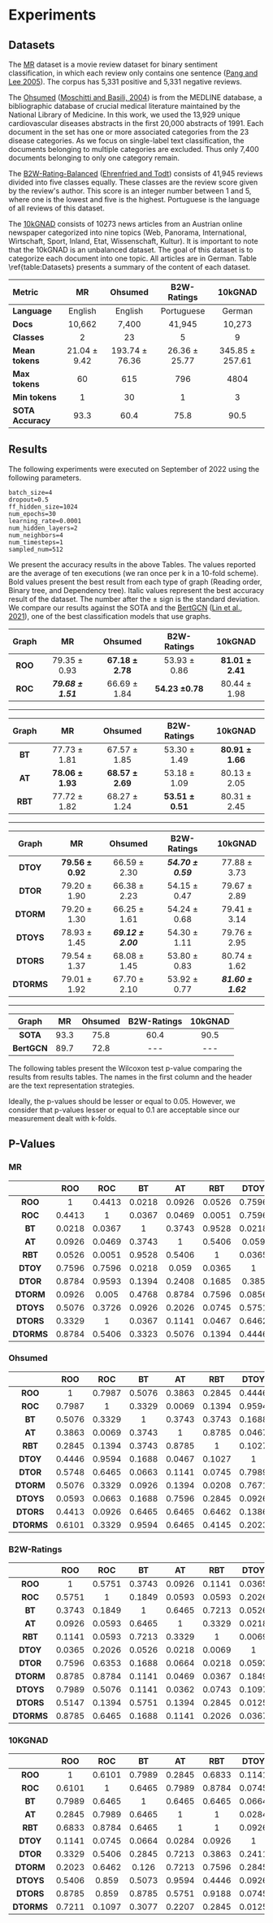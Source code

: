 # Experiments

## Datasets

The [MR](http://www.cs.cornell.edu/people/pabo/movie-review-data/) dataset is a movie review dataset for binary sentiment classification, in which each review only contains one sentence ([Pang and Lee 2005](https://doi.org/10.3115/1219840.1219855)). The corpus has 5,331 positive and 5,331 negative reviews.

The [Ohsumed](http://disi.unitn.it/moschitti/corpora.htm) ([Moschitti and Basili, 2004](https://doi.org/10.1007/978-3-540-24752-4_14)) is from the MEDLINE database, a bibliographic database of crucial medical literature maintained by the National Library of Medicine. In this work, we used the 13,929 unique cardiovascular diseases abstracts in the first 20,000 abstracts of 1991. Each document in the set has one or more associated categories from the 23 disease categories. As we focus on single-label text classification, the documents belonging to multiple categories are excluded. Thus only 7,400 documents belonging to only one category remain.

The [B2W-Rating-Balanced](https://github.com/HenriqueVarellaEhrenfried/B2W-Datasets) ([Ehrenfried and Todt](https://doi.org/10.1007/978-3-030-98305-5_40)) consists of 41,945 reviews divided into five classes equally. These classes are the review score given by the review's author. This score is an integer number between 1 and 5, where one is the lowest and five is the highest. Portuguese is the language of all reviews of this dataset. 

The [10kGNAD](https://github.com/tblock/10kGNAD) consists of 10273 news articles from an Austrian online newspaper categorized into nine topics (Web, Panorama, International, Wirtschaft, Sport, Inland, Etat, Wissenschaft, Kultur). It is important to note that the 10kGNAD is an unbalanced dataset. The goal of this dataset is to categorize each document into one topic. All articles are in German. Table \ref{table:Datasets} presents a summary of the content of each dataset.


| **Metric**        |    **MR**    |  **Ohsumed**   | **B2W-Ratings** |   **10kGNAD**   |
|:----------------- |:------------:|:--------------:|:---------------:|:---------------:|
| **Language**      |   English    |    English     |   Portuguese    |     German      |
| **Docs**          |    10,662    |     7,400      |     41,945      |     10,273      |
| **Classes**       |      2       |       23       |        5        |        9        |
| **Mean tokens**   | 21.04 ± 9.42 | 193.74 ± 76.36 |  26.36 ± 25.77  | 345.85 ± 257.61 |
| **Max tokens**    |      60      |      615       |       796       |      4804       |
| **Min tokens**    |      1       |       30       |        1        |        3        |
| **SOTA Accuracy** |     93.3     |      60.4      |      75.8       |      90.5       | 

## Results

The following experiments were executed on September of 2022 using the following parameters.

```
batch_size=4 
dropout=0.5 
ff_hidden_size=1024
num_epochs=30
learning_rate=0.0001
num_hidden_layers=2 
num_neighbors=4
num_timesteps=1
sampled_num=512   
```

We present the accuracy results in the above Tables. The values reported are the average of ten executions (we ran once per k in a 10-fold scheme). Bold values present the best result from each type of graph (Reading order, Binary tree, and Dependency tree). Italic values represent the best accuracy result of the dataset. The number after the ± sign is the standard deviation. We compare our results against the SOTA and the [BertGCN](https://github.com/ZeroRin/BertGCN) ([Lin et al., 2021](https://aclanthology.org/2021.findings-acl.126)), one of the best classification models that use graphs.

| **Graph** |       **MR**       |   **Ohsumed**    | **B2W-Ratings** |   **10kGNAD**    |
|:---------:|:------------------:|:----------------:|:---------------:|:----------------:|
|  **ROO**  |    79.35 ± 0.93    | **67.18 ± 2.78** |  53.93 ± 0.86   | **81.01 ± 2.41** | 
|  **ROC**  | ***79.68 ± 1.51*** |   66.69 ± 1.84   | **54.23 ±0.78** |   80.44 ± 1.98   |
----
| **Graph** |      **MR**      |   **Ohsumed**    | **B2W-Ratings**  |   **10kGNAD**    |
|:---------:|:----------------:|:----------------:|:----------------:|:----------------:|
|  **BT**   |   77.73 ± 1.81   |   67.57 ± 1.85   |   53.30 ± 1.49   | **80.91 ± 1.66** | 
|  **AT**   | **78.06 ± 1.93** | **68.57 ± 2.69** |   53.18 ± 1.09   |   80.13 ± 2.05   |
|  **RBT**  |   77.72 ± 1.82   |   68.27 ± 1.24   | **53.51 ± 0.51** |   80.31 ± 2.45   |
----
| **Graph**  |      **MR**      |    **Ohsumed**     |  **B2W-Ratings**   |    **10kGNAD**     |
|:----------:|:----------------:|:------------------:|:------------------:|:------------------:|
|  **DTOY**  | **79.56 ± 0.92** |    66.59 ± 2.30    | ***54.70 ± 0.59*** |    77.88 ± 3.73    |
|  **DTOR**  |   79.20 ± 1.90   |    66.38 ± 2.23    |    54.15 ± 0.47    |    79.67 ± 2.89    |
| **DTORM**  |   79.20 ± 1.30   |    66.25 ± 1.61    |    54.24 ± 0.68    |    79.41 ± 3.14    |
| **DTOYS**  |   78.93 ± 1.45   | ***69.12 ± 2.00*** |    54.30 ± 1.11    |    79.76 ± 2.95    |
| **DTORS**  |   79.54 ± 1.37   |    68.08 ± 1.45    |    53.80 ± 0.83    |    80.74 ± 1.62    |
| **DTORMS** |   79.01 ± 1.92   |    67.70 ± 2.10    |    53.92 ± 0.77    | ***81.60 ± 1.62*** |
----
|  **Graph**  | **MR** | **Ohsumed** | **B2W-Ratings** | **10kGNAD** |
|:-----------:|:------:|:-----------:|:---------------:|:-----------:|
|  **SOTA**   |  93.3  |    75.8     |      60.4       |    90.5     |
| **BertGCN** |  89.7  |    72.8     |       ---       |     ---     |

The following tables present the Wilcoxon test p-value comparing the results from results tables. The names in the first column and the header are the text representation strategies. 

Ideally, the p-values should be lesser or equal to 0.05. However, we consider that p-values lesser or equal to 0.1 are acceptable since our measurement dealt with k-folds.

## P-Values

###  MR 
|            | **ROO** | **ROC** | **BT** | **AT** | **RBT** | **DTOY** | **DTOR** | **DTORM** | **DTOYS** | **DTORS** |
|:----------:|:-------:|:-------:|:------:|:------:|:-------:|:--------:|:--------:|:---------:|:---------:|:---------:|
|  **ROO**   |    1    | 0.4413  | 0.0218 | 0.0926 | 0.0526  |  0.7596  |  0.8784  |  0.0926   |  0.5076   |  0.3329   |
|  **ROC**   | 0.4413  |    1    | 0.0367 | 0.0469 | 0.0051  |  0.7596  |  0.9593  |   0.005   |  0.3726   |     1     |
|   **BT**   | 0.0218  | 0.0367  |   1    | 0.3743 | 0.9528  |  0.0218  |  0.1394  |  0.4768   |  0.0926   |  0.0367   |
|   **AT**   | 0.0926  | 0.0469  | 0.3743 |   1    | 0.5406  |  0.059   |  0.2408  |  0.8784   |  0.2026   |  0.1141   |
|  **RBT**   | 0.0526  | 0.0051  | 0.9528 | 0.5406 |    1    |  0.0365  |  0.1685  |  0.7596   |  0.0745   |  0.0467   |
|  **DTOY**  | 0.7596  | 0.7596  | 0.0218 | 0.059  | 0.0365  |    1     |  0.385   |  0.0856   |  0.5751   |  0.6462   |
|  **DTOR**  | 0.8784  | 0.9593  | 0.1394 | 0.2408 | 0.1685  |  0.385   |    1     |  0.1392   |  0.4446   |  0.6098   |
| **DTORM**  | 0.0926  |  0.005  | 0.4768 | 0.8784 | 0.7596  |  0.0856  |  0.1392  |     1     |  0.1141   |  0.1141   |
| **DTOYS**  | 0.5076  | 0.3726  | 0.0926 | 0.2026 | 0.0745  |  0.5751  |  0.4446  |  0.1141   |     1     |  0.2411   |
| **DTORS**  | 0.3329  |    1    | 0.0367 | 0.1141 | 0.0467  |  0.6462  |  0.6098  |  0.1141   |  0.2411   |     1     |
| **DTORMS** | 0.8784  | 0.5406  | 0.3323 | 0.5076 | 0.1394  |  0.4446  |  0.7213  |  0.2411   |  0.5751   |  0.2845   |


### Ohsumed

|            | **ROO** | **ROC** | **BT** | **AT** | **RBT** | **DTOY** | **DTOR** | **DTORM** | **DTOYS** | **DTORS** |
|:----------:|:-------:|:-------:|:------:|:------:|:-------:|:--------:|:--------:|:---------:|:---------:|:---------:|
|  **ROO**   |    1    | 0.7987  | 0.5076 | 0.3863 | 0.2845  |  0.4446  |  0.5748  |  0.5076   |  0.0593   |  0.4413   |
|  **ROC**   | 0.7987  |    1    | 0.3329 | 0.0069 | 0.1394  |  0.9594  |  0.6465  |  0.3329   |  0.0663   |  0.0926   |
|   **BT**   | 0.5076  | 0.3329  |   1    | 0.3743 | 0.3743  |  0.1688  |  0.0663  |  0.0926   |  0.1688   |  0.6465   |
|   **AT**   | 0.3863  | 0.0069  | 0.3743 |   1    | 0.8785  |  0.0467  |  0.1141  |  0.1394   |  0.7596   |  0.6465   |
|  **RBT**   | 0.2845  | 0.1394  | 0.3743 | 0.8785 |    1    |  0.1027  |  0.0745  |  0.0208   |  0.2845   |  0.6462   |
|  **DTOY**  | 0.4446  | 0.9594  | 0.1688 | 0.0467 | 0.1027  |    1     |  0.7989  |  0.7671   |  0.0926   |  0.1386   |
|  **DTOR**  | 0.5748  | 0.6465  | 0.0663 | 0.1141 | 0.0745  |  0.7989  |    1     |  0.7213   |  0.0166   |  0.2832   |
| **DTORM**  | 0.5076  | 0.3329  | 0.0926 | 0.1394 | 0.0208  |  0.7671  |  0.7213  |     1     |  0.0093   |  0.0382   |
| **DTOYS**  | 0.0593  | 0.0663  | 0.1688 | 0.7596 | 0.2845  |  0.0926  |  0.0166  |  0.0093   |     1     |  0.2411   |
| **DTORS**  | 0.4413  | 0.0926  | 0.6465 | 0.6465 | 0.6462  |  0.1386  |  0.2832  |  0.0382   |  0.2411   |     1     |
| **DTORMS** | 0.6101  | 0.3329  | 0.9594 | 0.6465 | 0.4145  |  0.2023  |  0.1685  |  0.0858   |  0.0585   |  0.5065   |


### B2W-Ratings

|            | **ROO** | **ROC** | **BT** | **AT** | **RBT** | **DTOY** | **DTOR** | **DTORM** | **DTOYS** | **DTORS** |
|:----------:|:-------:|:-------:|:------:|:------:|:-------:|:--------:|:--------:|:---------:|:---------:|:---------:|
|  **ROO**   |    1    | 0.5751  | 0.3743 | 0.0926 | 0.1141  |  0.0365  |  0.7596  |  0.8785   |  0.7989   |  0.5147   |
|  **ROC**   | 0.5751  |    1    | 0.1849 | 0.0593 | 0.0593  |  0.2026  |  0.6353  |  0.8784   |  0.5076   |  0.1394   |
|   **BT**   | 0.3743  | 0.1849  |   1    | 0.6465 | 0.7213  |  0.0526  |  0.1688  |  0.1141   |  0.1141   |  0.5751   |
|   **AT**   | 0.0926  | 0.0593  | 0.6465 |   1    | 0.3329  |  0.0218  |  0.0664  |  0.0469   |  0.0362   |  0.1394   |
|  **RBT**   | 0.1141  | 0.0593  | 0.7213 | 0.3329 |    1    |  0.0069  |  0.0218  |  0.0367   |  0.0743   |  0.2845   |
|  **DTOY**  | 0.0365  | 0.2026  | 0.0526 | 0.0218 | 0.0069  |    1     |  0.0593  |  0.1849   |  0.1097   |  0.0125   |
|  **DTOR**  | 0.7596  | 0.6353  | 0.1688 | 0.0664 | 0.0218  |  0.0593  |    1     |  0.5748   |  0.7213   |  0.1688   |
| **DTORM**  | 0.8785  | 0.8784  | 0.1141 | 0.0469 | 0.0367  |  0.1849  |  0.5748  |     1     |  0.7211   |  0.1731   |
| **DTOYS**  | 0.7989  | 0.5076  | 0.1141 | 0.0362 | 0.0743  |  0.1097  |  0.7213  |  0.7211   |     1     |  0.4446   |
| **DTORS**  | 0.5147  | 0.1394  | 0.5751 | 0.1394 | 0.2845  |  0.0125  |  0.1688  |  0.1731   |  0.4446   |     1     |
| **DTORMS** | 0.8785  | 0.6465  | 0.1688 | 0.1141 | 0.2026  |  0.0367  |  0.3863  |  0.1389   |  0.3329   |  0.7213   |


### 10KGNAD

|            | **ROO** | **ROC** | **BT** | **AT** | **RBT** | **DTOY** | **DTOR** | **DTORM** | **DTOYS** | **DTORS** |
|:----------:|:-------:|:-------:|:------:|:------:|:-------:|:--------:|:--------:|:---------:|:---------:|:---------:|
|  **ROO**   |    1    | 0.6101  | 0.7989 | 0.2845 | 0.6833  |  0.1141  |  0.3329  |  0.2023   |  0.5406   |  0.8785   |
|  **ROC**   | 0.6101  |    1    | 0.6465 | 0.7989 | 0.8784  |  0.0745  |  0.5406  |  0.6462   |   0.859   |   0.859   |
|   **BT**   | 0.7989  | 0.6465  |   1    | 0.6465 | 0.6465  |  0.0664  |  0.2845  |   0.126   |  0.5073   |  0.8785   |
|   **AT**   | 0.2845  | 0.7989  | 0.6465 |   1    |    1    |  0.0284  |  0.7213  |  0.7213   |  0.9594   |  0.5751   |
|  **RBT**   | 0.6833  | 0.8784  | 0.6465 |   1    |    1    |  0.0926  |  0.3863  |  0.7596   |  0.4446   |  0.9188   |
|  **DTOY**  | 0.1141  | 0.0745  | 0.0664 | 0.0284 | 0.0926  |    1     |  0.2411  |  0.2845   |  0.0926   |  0.0745   |
|  **DTOR**  | 0.3329  | 0.5406  | 0.2845 | 0.7213 | 0.3863  |  0.2411  |    1     |  0.9594   |  0.9528   |  0.3077   |
| **DTORM**  | 0.2023  | 0.6462  | 0.126  | 0.7213 | 0.7596  |  0.2845  |  0.9594  |     1     |  0.8125   |  0.4443   |
| **DTOYS**  | 0.5406  |  0.859  | 0.5073 | 0.9594 | 0.4446  |  0.0926  |  0.9528  |  0.8125   |     1     |   0.475   |
| **DTORS**  | 0.8785  |  0.859  | 0.8785 | 0.5751 | 0.9188  |  0.0745  |  0.3077  |  0.4443   |   0.475   |     1     |
| **DTORMS** | 0.7211  | 0.1097  | 0.3077 | 0.2207 | 0.2845  |  0.0125  |  0.0593  |  0.0745   |  0.2026   |  0.2026   |
